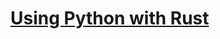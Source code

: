 # [Using Python with Rust](https://www.linkedin.com/learning/using-rust-with-python/pyo3-installation?u=2165786)
